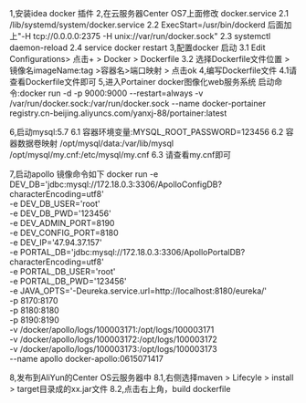 1,安装idea docker 插件
2,在云服务器Center OS7上面修改 docker.service
 2.1 /lib/systemd/system/docker.service
 2.2 ExecStart=/usr/bin/dockerd   后面加上"-H tcp://0.0.0.0:2375 -H unix://var/run/docker.sock"
 2.3 systemctl daemon-reload
 2.4 service docker restart
3,配置docker 启动
 3.1 Edit Configurations> 点击+ > Docker > Dockerfile
 3.2 选择Dockerfile文件位置 >镜像名imageName:tag >容器名>端口映射 > 点击ok
4,编写Dockerfile文件
  4.1请查看Dockerfile文件即可
5,进入Portainer docker图像化web服务系统
  启动命令:docker run -d -p 9000:9000 --restart=always   -v /var/run/docker.sock:/var/run/docker.sock --name docker-portainer  registry.cn-beijing.aliyuncs.com/yanxj-88/portainer:latest
     
6,启动mysql:5.7
  6.1 容器环境变量:MYSQL_ROOT_PASSWORD=123456
  6.2 容器数据卷映射
   /opt/mysql/data:/var/lib/mysql
   /opt/mysql/my.cnf:/etc/mysql/my.cnf
  6.3 请查看my.cnf即可  
   
       
7,启动apollo 镜像命令如下
docker run -e DEV_DB='jdbc:mysql://172.18.0.3:3306/ApolloConfigDB?characterEncoding=utf8' \
 -e DEV_DB_USER='root' \
 -e DEV_DB_PWD='123456' \
 -e DEV_ADMIN_PORT=8190 \
 -e DEV_CONFIG_PORT=8180 \
 -e DEV_IP='47.94.37.157' \
 -e PORTAL_DB='jdbc:mysql://172.18.0.3:3306/ApolloPortalDB?characterEncoding=utf8' \
 -e PORTAL_DB_USER='root' \
 -e PORTAL_DB_PWD='123456' \
 -e JAVA_OPTS='-Deureka.service.url=http://localhost:8180/eureka/' \
 -p 8170:8170 \
 -p 8180:8180 \
 -p 8190:8190 \
 -v /docker/apollo/logs/100003171:/opt/logs/100003171  \
 -v /docker/apollo/logs/100003172:/opt/logs/100003172  \
 -v /docker/apollo/logs/100003173:/opt/logs/100003173  \
 --name apollo docker-apollo:0615071417

8,发布到AliYun的Center OS云服务器中
  8.1,右侧选择maven > Lifecyle > install > target目录成的xx.jar文件
  8.2,点击右上角，build dockerfile